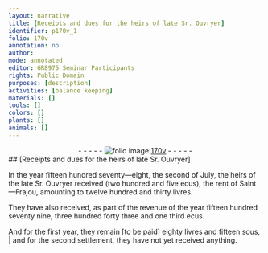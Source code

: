 ```yaml
---
layout: narrative
title: [Receipts and dues for the heirs of late Sr. Ouvryer]
identifier: p170v_1
folio: 170v
annotation: no
author:
mode: annotated
editor: GR8975 Seminar Participants
rights: Public Domain
purposes: [description]
activities: [balance keeping]
materials: []
tools: []
colors: []
plants: []
animals: []
---
```


 <div class="folio" align="center">- - - - - <a href="http://gallica.bnf.fr/ark:/12148/btv1b10500001g/f346.item" target="_blank"><img src="https://cu-mkp.github.io/GR8975-edition/assets/photo-icon.png" alt="folio image: " style="display:inline-block; margin-bottom:-3px;"/>170v</a> - - - - - </div> <span class="activity"></span> 
## [Receipts and dues for the heirs of late Sr. Ouvryer]

 
In the year fifteen hundred seventy—eight, the second of July, the heirs of the <span class="name">late Sr. Ouvryer</span> received (two hundred and five ecus), the rent of Saint—Frajou, amounting to twelve hundred and thirty livres.
 
They have also received, as part of the revenue of the year fifteen hundred seventy nine, three hundred forty three and one third ecus.
 
And for the first year, they remain [to be paid] eighty livres and fifteen sous, | and for the second settlement, they have not yet received anything.
 